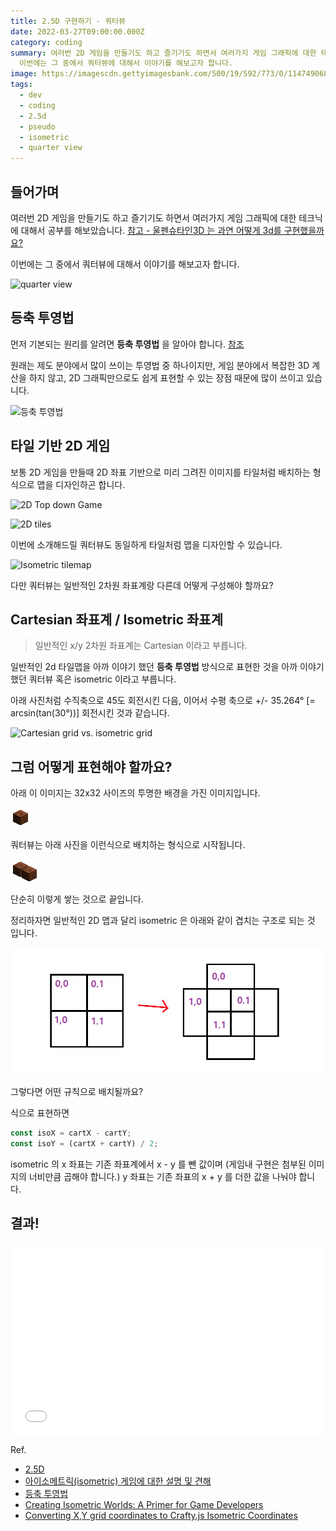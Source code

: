 ```yaml
---
title: 2.5D 구현하기 - 쿼터뷰
date: 2022-03-27T09:00:00.000Z
category: coding
summary: 여러번 2D 게임을 만들기도 하고 즐기기도 하면서 여러가지 게임 그래픽에 대한 테크닉에 대해서 공부를 해보았습니다. 
  이번에는 그 중에서 쿼터뷰에 대해서 이야기를 해보고자 합니다.
image: https://imagescdn.gettyimagesbank.com/500/19/592/773/0/1147490682.jpg
tags: 
  - dev
  - coding
  - 2.5d
  - pseudo
  - isometric
  - quarter view
---
```


## 들어가며

여러번 2D 게임을 만들기도 하고 즐기기도 하면서 여러가지 게임 그래픽에 대한 테크닉에 대해서 공부를 해보았습니다. [참고 - 울펜슈타인3D 는 과연 어떻게 3d를 구현했을까요?](/article/raycasting-pseudo-3d/)

이번에는 그 중에서 쿼터뷰에 대해서 이야기를 해보고자 합니다.

![quarter view](https://imagescdn.gettyimagesbank.com/500/19/592/773/0/1147490682.jpg)

## 등축 투영법

먼저 기본되는 원리를 알려면 **등축 투영법** 을 알아야 합니다. [참조](https://ko.wikipedia.org/wiki/%EB%93%B1%EC%B6%95_%ED%88%AC%EC%98%81%EB%B2%95)

원래는 제도 분야에서 많이 쓰이는 투영법 중 하나이지만, 게임 분야에서 복잡한 3D 계산을 하지 않고, 2D 그래픽만으로도 쉽게 표현할 수 있는 장점 때문에 많이 쓰이고 있습니다.

![등축 투영법](https://upload.wikimedia.org/wikipedia/commons/thumb/f/f7/Perspective_isometrique_cube_gris.svg/330px-Perspective_isometrique_cube_gris.svg.png)

## 타일 기반 2D 게임

보통 2D 게임을 만들때 2D 좌표 기반으로 미리 그려진 이미지를 타일처럼
배치하는 형식으로 맵을 디자인하곤 합니다.

![2D Top down Game](https://assetstorev1-prd-cdn.unity3d.com/key-image/30beaf60-994f-490b-92fc-6e646716b869.png)

![2D tiles](https://cdn5.vectorstock.com/i/1000x1000/40/14/2d-tiles-set-for-top-down-games-vector-27294014.jpg)

이번에 소개해드릴 쿼터뷰도 동일하게 타일처럼 맵을 디자인할 수 있습니다.

![Isometric tilemap](https://cdn1.epicgames.com/ue/product/Featured/2DIsometricTilesSet_featured-894x488-796ca84f8f5fba03b3419a34848860d2.png)

다만 쿼터뷰는 일반적인 2차원 좌표계랑 다른데 어떻게 구성해야 할까요?

## Cartesian 좌표계 / Isometric 좌표계

> 일반적인 x/y 2차원 좌표계는 Cartesian 이라고 부릅니다.

일반적인 2d 타일맵을 아까 이야기 했던 **등축 투영법** 방식으로 표현한 것을 아까 이야기했던 쿼터뷰 혹은 isometric 이라고 부릅니다.

아래 사진처럼 수직축으로 45도 회전시킨 다음, 이어서 수평 축으로 +/- 35.264° [= arcsin(tan(30°))] 회전시킨 것과 같습니다.

![Cartesian grid vs. isometric grid](https://cdn.tutsplus.com/cdn-cgi/image/width=400/gamedev/uploads/2013/05/the_isometric_grid.jpg)

## 그럼 어떻게 표현해야 할까요?

아래 이 이미지는 32x32 사이즈의 투명한 배경을 가진 이미지입니다.

![isometric block](./../static/images/posts/iso-block.png)

쿼터뷰는 아래 사진을 이런식으로 배치하는 형식으로 시작됩니다.

![isometric block couple](./../static/images/posts/iso-block-couple.png)

단순히 이렇게 쌓는 것으로 끝입니다.

정리하자면 일반적인 2D 맵과 달리 isometric 은 아래와 같이 겹치는 구조로 되는 것 입니다.

![cartesian to isometric](./../static/images/posts/cartesian2isometric.png)

그렇다면 어떤 규칙으로 배치될까요?

식으로 표현하면

```javascript
const isoX = cartX - cartY;
const isoY = (cartX + cartY) / 2;
```

isometric 의 x 좌표는 기존 좌표계에서 x - y 를 뺀 값이며
(게임내 구현은 첨부된 이미지의 너비만큼 곱해야 합니다.)
y 좌표는 기존 좌표의 x + y 를 더한 값을 나눠야 합니다.

## 결과!

<div style="position: relative; height: 0; padding-bottom: 56.25%; padding-top: 25px;">
<iframe src='//labs.phaser.io/view-iframe.html?src=src/depth sorting/isometric blocks.js&v=3.55.2' style='position: absolute; top: 0; left: 0; width: 100%; height: 100%; border: 0;'></iframe>
</div>

Ref.

- [2.5D](https://en.wikipedia.org/wiki/2.5D)
- [아이소메트릭(isometric) 게임에 대한 설명 및 견해](https://rgy0409.tistory.com/608)
- [등축 투영법](https://ko.wikipedia.org/wiki/%EB%93%B1%EC%B6%95_%ED%88%AC%EC%98%81%EB%B2%95)
- [Creating Isometric Worlds: A Primer for Game Developers](https://gamedevelopment.tutsplus.com/tutorials/creating-isometric-worlds-a-primer-for-game-developers--gamedev-6511)
- [Converting X,Y grid coordinates to Crafty.js Isometric Coordinates](https://stackoverflow.com/questions/13092038/converting-x-y-grid-coordinates-to-crafty-js-isometric-coordinates/13198583)
